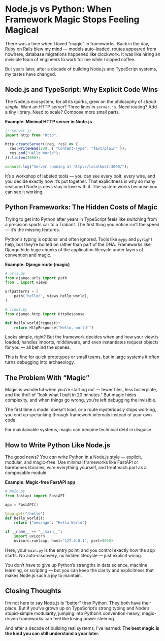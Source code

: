 # Node.js vs Python: When Framework Magic Stops Feeling Magical

There was a time when I loved “magic” in frameworks.
Back in the day, Ruby on Rails blew my mind — models auto-loaded, routes appeared from nowhere, database migrations happened like clockwork.
It was like hiring an invisible team of engineers to work for me while I sipped coffee.

But years later, after a decade of building Node.js and TypeScript systems, my tastes have changed.

## Node.js and TypeScript: Why Explicit Code Wins

The Node.js ecosystem, for all its quirks, grew on the philosophy of *stupid simple*.
Want an HTTP server? Three lines in `server.js`. Need routing? Add a tiny library.
Need to scale? Compose more small parts.

**Example: Minimal HTTP server in Node.js**

```javascript
// server.js
import http from "http";

http.createServer((req, res) => {
  res.writeHead(200, { "Content-Type": "text/plain" });
  res.end("Hello World");
}).listen(3000);

console.log("Server running at http://localhost:3000/");
```

It’s a workshop of labeled tools — you can see every bolt, every wire, and you decide exactly how it’s put together.
That explicitness is why so many seasoned Node.js devs stay in love with it.
The system works because you can see it working.

## Python Frameworks: The Hidden Costs of Magic

Trying to get into Python after years in TypeScript feels like switching from a precision sports car to a Trabant.
The first thing you notice isn’t the speed — it’s the missing features.

Python’s typing is optional and often ignored.
Tools like `mypy` and `pyright` help, but they’re bolted on rather than part of the DNA.
Frameworks like Django hide huge chunks of the application lifecycle under layers of convention and magic.

**Example: Django route (magic)**

```python
# urls.py
from django.urls import path
from . import views

urlpatterns = [
    path('hello/', views.hello_world),
]

# views.py
from django.http import HttpResponse

def hello_world(request):
    return HttpResponse("Hello, world!")
```

Looks simple, right? But the framework decides when and how your view is loaded, handles imports, middleware, and even instantiates request objects for you — all behind the scenes.

This is fine for quick prototypes or small teams, but in large systems it often turns debugging into archaeology.

## The Problem With “Magic”

Magic is wonderful when you’re starting out — fewer files, less boilerplate, and the thrill of “look what I built in 20 minutes.”
But magic hides complexity, and when things go wrong, you’re left debugging the invisible.

The first time a model doesn’t load, or a route mysteriously stops working, you end up spelunking through framework internals instead of your own code.

For maintainable systems, magic can become technical debt in disguise.

## How to Write Python Like Node.js

The good news? You *can* write Python in a Node.js style — explicit, modular, and magic-free.
Use minimal frameworks like FastAPI or barebones libraries, wire everything yourself, and treat each part as a composable module.

**Example: Magic-free FastAPI app**

```python
# main.py
from fastapi import FastAPI

app = FastAPI()

@app.get("/hello")
def hello_world():
    return {"message": "Hello World"}

if __name__ == "__main__":
    import uvicorn
    uvicorn.run(app, host="127.0.0.1", port=8000)
```

Here, your `main.py` is the entry point, and you control exactly how the app starts. No auto-discovery, no hidden lifecycle — just explicit wiring.

You don’t have to give up Python’s strengths in data science, machine learning, or scripting — but you can keep the clarity and explicitness that makes Node.js such a joy to maintain.

## Closing Thoughts

I’m not here to say Node.js is “better” than Python. They both have their place.
But if you’ve grown up on TypeScript’s strong typing and Node’s stupid-simple modularity,
jumping into Python’s convention-heavy, magic-driven frameworks can feel like losing power steering.

And after a decade of building real systems, I’ve learned:
**The best magic is the kind you can still understand a year later.**
